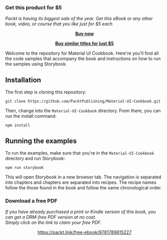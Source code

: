 
### Get this product for $5

<i>Packt is having its biggest sale of the year. Get this eBook or any other book, video, or course that you like just for $5 each</i>


<b><p align='center'>[Buy now](https://packt.link/9781789615227)</p></b>


<b><p align='center'>[Buy similar titles for just $5](https://subscription.packtpub.com/search)</p></b>


Welcome to the repository for Material UI Cookbook. Here're you'll find all the
code samples that accompany the book and instructions on
how to run the samples using Storybook.

## Installation

The first step is cloning this repository:

```
git clone https://github.com/PacktPublishing/Material-UI-Cookbook.git
```

Then, change into the `Material-UI-Cookbook` directory. From there, you can run
the install command:

```
npm install
```

## Running the examples

To run the examples, make sure that you're in the `Material-UI-Cookbook` directory
and run Storybook:

```
npm run storybook
```

This will open Storybook in a new browser tab. The navigation is separated into
chapters and chapters are separated into recipes. The recipe names follow the
those found in the book and follow the same chronological order.
### Download a free PDF

 <i>If you have already purchased a print or Kindle version of this book, you can get a DRM-free PDF version at no cost.<br>Simply click on the link to claim your free PDF.</i>
<p align="center"> <a href="https://packt.link/free-ebook/9781789615227">https://packt.link/free-ebook/9781789615227 </a> </p>